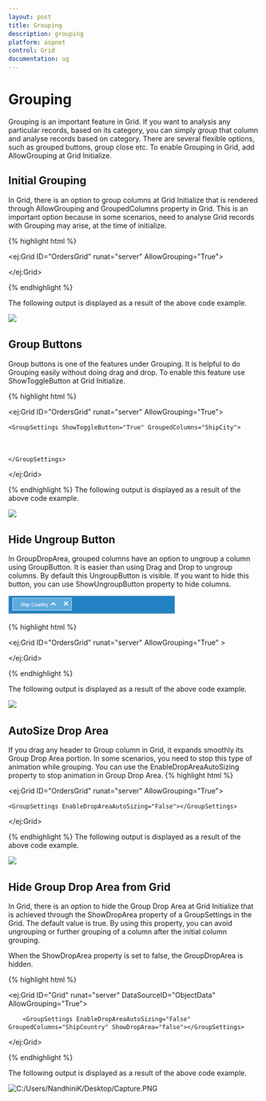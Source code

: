 ```yaml
---
layout: post
title: Grouping
description: grouping
platform: aspnet
control: Grid
documentation: ug
---
```


# Grouping

Grouping is an important feature in Grid. If you want to analysis any particular records, based on its category, you can simply group that column and analyse records based on category. There are several flexible options, such as grouped buttons, group close etc. To enable Grouping in Grid, add AllowGrouping at Grid Initialize. 

## Initial Grouping

In Grid, there is an option to group columns at Grid Initialize that is rendered through AllowGrouping and  GroupedColumns property in Grid. This is an important option because in some scenarios, need to analyse Grid records with Grouping may arise, at the time of initialize.



{% highlight html %}



<ej:Grid ID="OrdersGrid" runat="server" AllowGrouping="True">

<DataManager URL="http://mvc.syncfusion.com/Services/Northwnd.svc/Orders/" Offline="true"></DataManager>

<GroupSettings GroupedColumns="ShipCity"></GroupSettings>

</ej:Grid>


{% endhighlight %}


The following output is displayed as a result of the above code example.



![](Grouping_images/Grouping_img1.png)  



## Group Buttons

Group buttons is one of the features under Grouping. It is helpful to do Grouping easily without doing drag and drop. To enable this feature use ShowToggleButton at Grid Initialize.  


{% highlight html %}


<ej:Grid ID="OrdersGrid" runat="server" AllowGrouping="True">

<DataManager URL="http://mvc.syncfusion.com/Services/Northwnd.svc/Orders/" Offline="true"></DataManager>



    <GroupSettings ShowToggleButton="True" GroupedColumns="ShipCity">



    </GroupSettings>

</ej:Grid>


{% endhighlight %}
The following output is displayed as a result of the above code example.



![](Grouping_images/Grouping_img2.png)



## Hide Ungroup Button

In GroupDropArea, grouped columns have an option to ungroup a column using GroupButton. It is easier than using Drag and Drop to ungroup columns.  By default this UngroupButton is visible. If you want to hide this button, you can use ShowUngroupButton property to hide columns.



![](Grouping_images/Grouping_img3.png) 




{% highlight html %}


<ej:Grid ID="OrdersGrid" runat="server" AllowGrouping="True" >

<DataManager URL="http://mvc.syncfusion.com/Services/Northwnd.svc/Orders/" Offline="true"></DataManager>

   <GroupSettings ShowUngroupButton="False" GroupedColumns="ShipCity">

   </GroupSettings>

 </ej:Grid>


{% endhighlight %}


The following output is displayed as a result of the above code example.


![](Grouping_images/Grouping_img4.png) 



## AutoSize Drop Area

If you drag any header to Group column in Grid, it expands smoothly its Group Drop Area portion. In some scenarios, you need to stop this type of animation while grouping. You can use the EnableDropAreaAutoSizing property to stop animation in Group Drop Area.
{% highlight html %}


<ej:Grid ID="OrdersGrid" runat="server" AllowGrouping="True">

<DataManager URL="http://mvc.syncfusion.com/Services/Northwnd.svc/Orders/" Offline="true"></DataManager>

    <GroupSettings EnableDropAreaAutoSizing="False"></GroupSettings>

</ej:Grid>






{% endhighlight %}
The following output is displayed as a result of the above code example.



![](Grouping_images/Grouping_img5.png)



## Hide Group Drop Area from Grid

In Grid, there is an option to hide the Group Drop Area at Grid Initialize that is achieved through the ShowDropArea property of a GroupSettings in the Grid. The default value is true. By using this property, you can avoid ungrouping or further grouping of a column after the initial column grouping.

When the ShowDropArea property is set to false, the GroupDropArea is hidden. 

{% highlight html %}



<ej:Grid ID="Grid" runat="server" DataSourceID="ObjectData" AllowGrouping="True">

        <GroupSettings EnableDropAreaAutoSizing="False" GroupedColumns="ShipCountry" ShowDropArea="false"></GroupSettings>  



</ej:Grid>



{% endhighlight  %}

The following output is displayed as a result of the above code example.

![C:/Users/NandhiniK/Desktop/Capture.PNG](Grouping_images/Grouping_img6.png)



